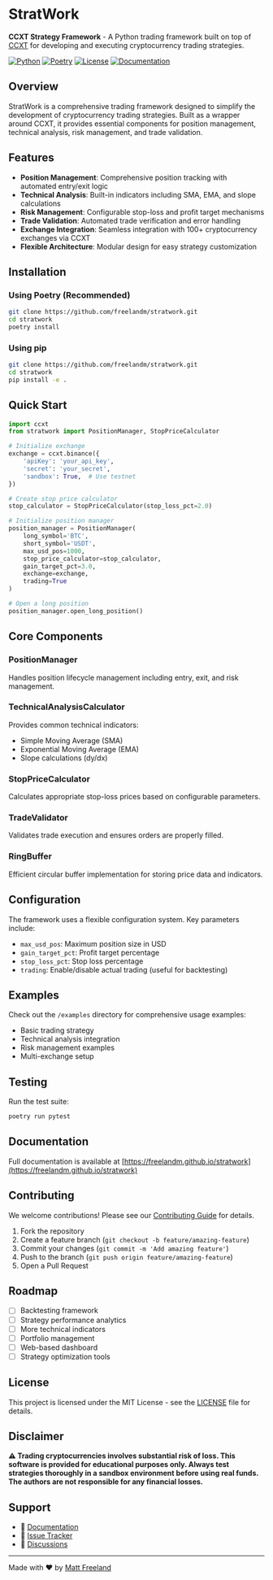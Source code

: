 # StratWork

**CCXT Strategy Framework** - A Python trading framework built on top of [CCXT](https://github.com/ccxt/ccxt) for developing and executing cryptocurrency trading strategies.

[![Python](https://img.shields.io/badge/python-^3.11-blue.svg)](https://www.python.org/)
[![Poetry](https://img.shields.io/badge/poetry-dependency%20management-blue.svg)](https://python-poetry.org/)
[![License](https://img.shields.io/badge/license-MIT-green.svg)](LICENSE)
[![Documentation](https://img.shields.io/badge/docs-GitHub%20Pages-blue.svg)](https://freelandm.github.io/stratwork)

## Overview

StratWork is a comprehensive trading framework designed to simplify the development of cryptocurrency trading strategies. Built as a wrapper around CCXT, it provides essential components for position management, technical analysis, risk management, and trade validation.

## Features

- **Position Management**: Comprehensive position tracking with automated entry/exit logic
- **Technical Analysis**: Built-in indicators including SMA, EMA, and slope calculations
- **Risk Management**: Configurable stop-loss and profit target mechanisms
- **Trade Validation**: Automated trade verification and error handling
- **Exchange Integration**: Seamless integration with 100+ cryptocurrency exchanges via CCXT
- **Flexible Architecture**: Modular design for easy strategy customization

## Installation

### Using Poetry (Recommended)

```bash
git clone https://github.com/freelandm/stratwork.git
cd stratwork
poetry install
```

### Using pip

```bash
git clone https://github.com/freelandm/stratwork.git
cd stratwork
pip install -e .
```

## Quick Start

```python
import ccxt
from stratwork import PositionManager, StopPriceCalculator

# Initialize exchange
exchange = ccxt.binance({
    'apiKey': 'your_api_key',
    'secret': 'your_secret',
    'sandbox': True,  # Use testnet
})

# Create stop price calculator
stop_calculator = StopPriceCalculator(stop_loss_pct=2.0)

# Initialize position manager
position_manager = PositionManager(
    long_symbol='BTC',
    short_symbol='USDT',
    max_usd_pos=1000,
    stop_price_calculator=stop_calculator,
    gain_target_pct=3.0,
    exchange=exchange,
    trading=True
)

# Open a long position
position_manager.open_long_position()
```

## Core Components

### PositionManager
Handles position lifecycle management including entry, exit, and risk management.

### TechnicalAnalysisCalculator
Provides common technical indicators:
- Simple Moving Average (SMA)
- Exponential Moving Average (EMA)
- Slope calculations (dy/dx)

### StopPriceCalculator
Calculates appropriate stop-loss prices based on configurable parameters.

### TradeValidator
Validates trade execution and ensures orders are properly filled.

### RingBuffer
Efficient circular buffer implementation for storing price data and indicators.

## Configuration

The framework uses a flexible configuration system. Key parameters include:

- `max_usd_pos`: Maximum position size in USD
- `gain_target_pct`: Profit target percentage
- `stop_loss_pct`: Stop loss percentage
- `trading`: Enable/disable actual trading (useful for backtesting)

## Examples

Check out the `/examples` directory for comprehensive usage examples:

- Basic trading strategy
- Technical analysis integration
- Risk management examples
- Multi-exchange setup

## Testing

Run the test suite:

```bash
poetry run pytest
```

## Documentation

Full documentation is available at [https://freelandm.github.io/stratwork](https://freelandm.github.io/stratwork)

## Contributing

We welcome contributions! Please see our [Contributing Guide](CONTRIBUTING.md) for details.

1. Fork the repository
2. Create a feature branch (`git checkout -b feature/amazing-feature`)
3. Commit your changes (`git commit -m 'Add amazing feature'`)
4. Push to the branch (`git push origin feature/amazing-feature`)
5. Open a Pull Request

## Roadmap

- [ ] Backtesting framework
- [ ] Strategy performance analytics
- [ ] More technical indicators
- [ ] Portfolio management
- [ ] Web-based dashboard
- [ ] Strategy optimization tools

## License

This project is licensed under the MIT License - see the [LICENSE](LICENSE) file for details.

## Disclaimer

**⚠️ Trading cryptocurrencies involves substantial risk of loss. This software is provided for educational purposes only. Always test strategies thoroughly in a sandbox environment before using real funds. The authors are not responsible for any financial losses.**

## Support

- 📖 [Documentation](https://freelandm.github.io/stratwork)
- 🐛 [Issue Tracker](https://github.com/freelandm/stratwork/issues)
- 💬 [Discussions](https://github.com/freelandm/stratwork/discussions)

---

Made with ❤️ by [Matt Freeland](https://github.com/freelandm)


